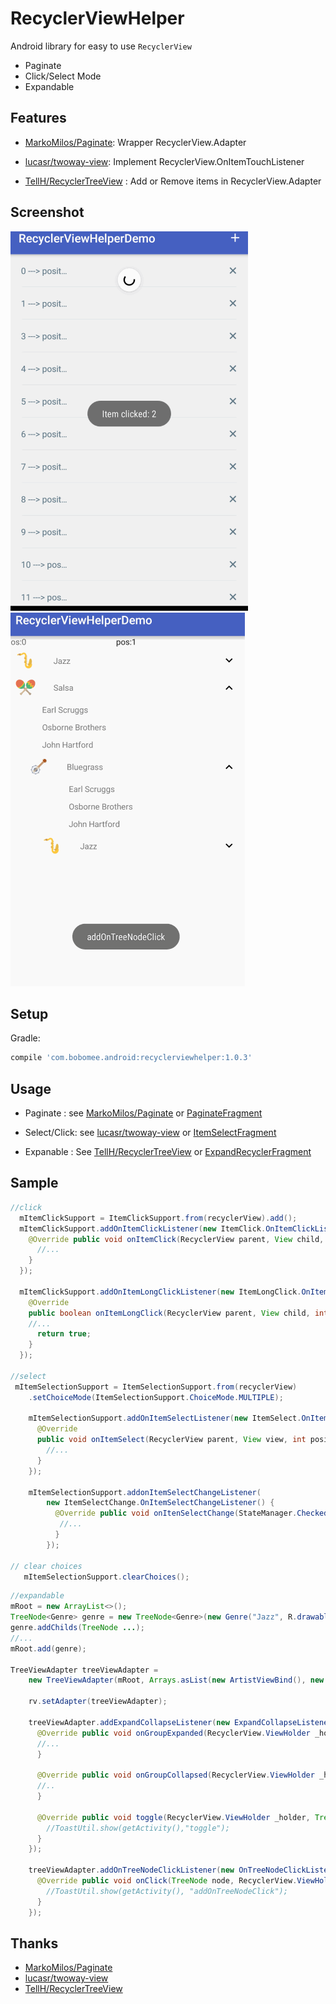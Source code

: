 RecyclerViewHelper
============

Android library for easy to use `RecyclerView`

- Paginate
- Click/Select Mode
- Expandable

Features
--------

- [MarkoMilos/Paginate](https://github.com/MarkoMilos/Paginate): Wrapper RecyclerView.Adapter

- [lucasr/twoway-view](https://github.com/lucasr/twoway-view/): Implement RecyclerView.OnItemTouchListener

- [TellH/RecyclerTreeView](https://github.com/TellH/RecyclerTreeView) : Add or Remove items in RecyclerView.Adapter

Screenshot
--------
<img src="art/demo.gif">

<br/>

<img src="art/expand.gif">



Setup
--------

Gradle:
```groovy
compile 'com.bobomee.android:recyclerviewhelper:1.0.3'
```

Usage
--------

- Paginate : see [MarkoMilos/Paginate](https://github.com/MarkoMilos/Paginate) or [PaginateFragment](https://github.com/BoBoMEe/RecyclerViewHelper/blob/master/app/src/main/java/com/bobomee/android/recyclerviewhelperdemo/fragment/PaginateFragment.java)

- Select/Click: see [lucasr/twoway-view](https://github.com/lucasr/twoway-view/) or [ItemSelectFragment](https://github.com/BoBoMEe/RecyclerViewHelper/blob/master/app/src/main/java/com/bobomee/android/recyclerviewhelperdemo/fragment/ItemSelectFragment.java)

- Expanable : See [TellH/RecyclerTreeView](https://github.com/TellH/RecyclerTreeView) or [ExpandRecyclerFragment](https://github.com/BoBoMEe/RecyclerViewHelper/blob/master/app/src/main/java/com/bobomee/android/recyclerviewhelperdemo/fragment/ExpandRecyclerFragment.java)


Sample
-------

```java
//click
  mItemClickSupport = ItemClickSupport.from(recyclerView).add();
  mItemClickSupport.addOnItemClickListener(new ItemClick.OnItemClickListener() {
    @Override public void onItemClick(RecyclerView parent, View child, int position, long id) {
      //...
    }
  });

  mItemClickSupport.addOnItemLongClickListener(new ItemLongClick.OnItemLongClickListener() {
    @Override
    public boolean onItemLongClick(RecyclerView parent, View child, int position, long id) {
    //...
      return true;
    }
  });

//select
 mItemSelectionSupport = ItemSelectionSupport.from(recyclerView)
    .setChoiceMode(ItemSelectionSupport.ChoiceMode.MULTIPLE);

    mItemSelectionSupport.addOnItemSelectListener(new ItemSelect.OnItemSelectListener() {
      @Override
      public void onItemSelect(RecyclerView parent, View view, int position, boolean checked) {
        //...
      }
    });

    mItemSelectionSupport.addonItemSelectChangeListener(
        new ItemSelectChange.OnItemSelectChangeListener() {
          @Override public void onItenSelectChange(StateManager.CheckedStates mCheckedStates) {
           //...
          }
        });

// clear choices
   mItemSelectionSupport.clearChoices();
```

```java
//expandable
mRoot = new ArrayList<>();
TreeNode<Genre> genre = new TreeNode<Genre>(new Genre("Jazz", R.drawable.ic_saxaphone);
genre.addChilds(TreeNode ...);
//...
mRoot.add(genre);

TreeViewAdapter treeViewAdapter =
    new TreeViewAdapter(mRoot, Arrays.asList(new ArtistViewBind(), new GenreViewBinder()));

    rv.setAdapter(treeViewAdapter);

    treeViewAdapter.addExpandCollapseListener(new ExpandCollapseListener() {
      @Override public void onGroupExpanded(RecyclerView.ViewHolder _holder, TreeNode _treeNode) {
      //...
      }

      @Override public void onGroupCollapsed(RecyclerView.ViewHolder _holder, TreeNode _treeNode) {
      //..
      }

      @Override public void toggle(RecyclerView.ViewHolder _holder, TreeNode _treeNode) {
        //ToastUtil.show(getActivity(),"toggle");
      }
    });

    treeViewAdapter.addOnTreeNodeClickListener(new OnTreeNodeClickListener() {
      @Override public void onClick(TreeNode node, RecyclerView.ViewHolder holder) {
        //ToastUtil.show(getActivity(), "addOnTreeNodeClick");
      }
    });
```


Thanks
--------

- [MarkoMilos/Paginate](https://github.com/MarkoMilos/Paginate)
- [lucasr/twoway-view](https://github.com/lucasr/twoway-view/)
- [TellH/RecyclerTreeView](https://github.com/TellH/RecyclerTreeView)
